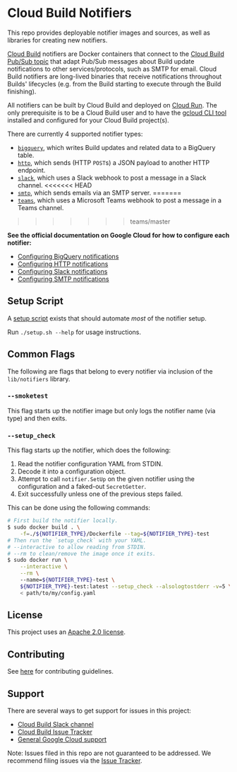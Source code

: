 # Cloud Build Notifiers

This repo provides deployable notifier images and sources, as well as libraries
for creating new notifiers.

[Cloud Build](https://cloud.google.com/cloud-build) notifiers are Docker
containers that connect to the
[Cloud Build Pub/Sub topic](https://cloud.google.com/cloud-build/docs/send-build-notifications)
that adapt Pub/Sub messages about Build update notifications to other
services/protocols, such as SMTP for email.
Cloud Build notifiers are long-lived binaries that receive notifications throughout
Builds' lifecycles (e.g. from the Build starting to execute through the Build finishing).

All notifiers can be built by Cloud Build and deployed on
[Cloud Run](https://cloud.google.com/run). The only prerequisite is to be a
Cloud Build user and to have the
[gcloud CLI tool](https://cloud.google.com/sdk/gcloud/) installed and configured
for your Cloud Build project(s).

There are currently 4 supported notifier types:

-   [`bigquery`](./bigquery/README.md), which writes Build updates and related
    data to a BigQuery table.
-   [`http`](./http/README.md), which sends (HTTP `POST`s) a JSON payload to
    another HTTP endpoint.
-   [`slack`](./slack/README.md), which uses a Slack webhook to post a message
    in a Slack channel.
<<<<<<< HEAD
-   [`smtp`](./smtp/README.md), which sends emails via an SMTP server.
=======
-   [`teams`](./teams/README.md), which uses a Microsoft Teams webhook to post a message
    in a Teams channel.
>>>>>>> teams/master

**See the official documentation on Google Cloud for how to configure each notifier:**

- [Configuring BigQuery notifications](https://cloud.google.com/cloud-build/docs/configuring-notifications/configure-bigquery)
- [Configuring HTTP notifications](https://cloud.google.com/cloud-build/docs/configuring-notifications/configure-http)
- [Configuring Slack notifications](https://cloud.google.com/cloud-build/docs/configuring-notifications/configure-slack)
- [Configuring SMTP notifications](https://cloud.google.com/cloud-build/docs/configuring-notifications/configure-smtp)


## Setup Script

A [setup script](./setup.sh) exists that should automate _most_ of the notifier setup.

Run `./setup.sh --help` for usage instructions.

## Common Flags

The following are flags that belong to every notifier via inclusion of the `lib/notifiers` library.

### `--smoketest`

This flag starts up the notifier image but only logs the notifier name (via type) and then exits.

### `--setup_check`

This flag starts up the notifier, which does the following:

1. Read the notifier configuration YAML from STDIN.
1. Decode it into a configuration object.
1. Attempt to call `notifier.SetUp` on the given notifier using the configuration and a faked-out `SecretGetter`.
1. Exit successfully unless one of the previous steps failed.

This can be done using the following commands:

```bash
# First build the notifier locally.
$ sudo docker build . \
    -f=./${NOTIFIER_TYPE}/Dockerfile --tag=${NOTIFIER_TYPE}-test
# Then run the `setup_check` with your YAML.
# --interactive to allow reading from STDIN.
# --rm to clean/remove the image once it exits.
$ sudo docker run \
    --interactive \
    --rm \ 
    --name=${NOTIFIER_TYPE}-test \
    ${NOTIFIER_TYPE}-test:latest --setup_check --alsologtostderr -v=5 \
    < path/to/my/config.yaml 
```

## License

This project uses an [Apache 2.0 license](./LICENSE).

## Contributing

See [here](./CONTRIBUTING.md) for contributing guidelines.

## Support

There are several ways to get support for issues in this project:

-   [Cloud Build Slack channel](https://googlecloud-community.slack.com/archives/C4KCRJL4D)
-   [Cloud Build Issue Tracker](https://issuetracker.google.com/issues/new?component=190802&template=1162743)
-   [General Google Cloud support](https://cloud.google.com/cloud-build/docs/getting-support)

Note: Issues filed in this repo are not guaranteed to be addressed.
We recommend filing issues via the [Issue Tracker](https://issuetracker.google.com/issues/new?component=190802&template=1162743).

